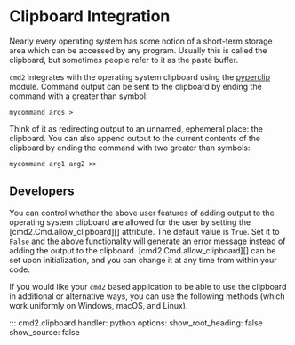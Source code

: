 # Clipboard Integration

Nearly every operating system has some notion of a short-term storage area which can be accessed by
any program. Usually this is called the clipboard, but sometimes people refer to it as the paste
buffer.

`cmd2` integrates with the operating system clipboard using the
[pyperclip](https://github.com/asweigart/pyperclip) module. Command output can be sent to the
clipboard by ending the command with a greater than symbol:

```text
mycommand args >
```

Think of it as redirecting output to an unnamed, ephemeral place: the clipboard. You can also append
output to the current contents of the clipboard by ending the command with two greater than symbols:

```text
mycommand arg1 arg2 >>
```

## Developers

You can control whether the above user features of adding output to the operating system clipboard
are allowed for the user by setting the [cmd2.Cmd.allow_clipboard][] attribute. The default value is
`True`. Set it to `False` and the above functionality will generate an error message instead of
adding the output to the clipboard. [cmd2.Cmd.allow_clipboard][] can be set upon initialization, and
you can change it at any time from within your code.

If you would like your `cmd2` based application to be able to use the clipboard in additional or
alternative ways, you can use the following methods (which work uniformly on Windows, macOS, and
Linux).

<!-- prettier-ignore-start -->
::: cmd2.clipboard
handler: python
options:
show_root_heading: false
show_source: false
<!-- prettier-ignore-end -->
